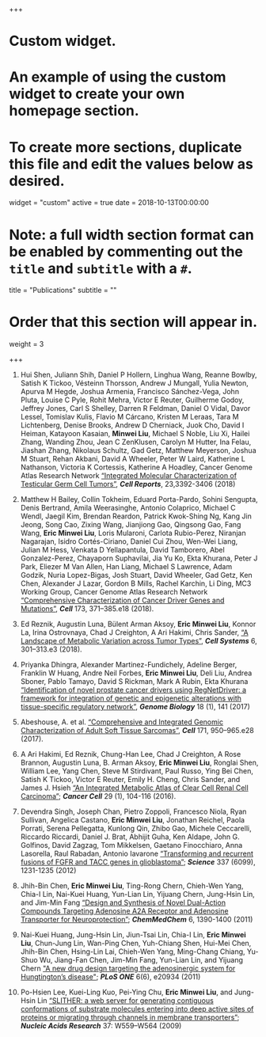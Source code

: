 +++
# Custom widget.
# An example of using the custom widget to create your own homepage section.
# To create more sections, duplicate this file and edit the values below as desired.
widget = "custom"
active = true
date = 2018-10-13T00:00:00

# Note: a full width section format can be enabled by commenting out the `title` and `subtitle` with a `#`.
title = "Publications"
subtitle = ""

# Order that this section will appear in.
weight = 3

+++


1. Hui Shen, Juliann Shih, Daniel P Hollern, Linghua Wang, Reanne Bowlby, Satish K Tickoo, Vésteinn Thorsson, Andrew J Mungall, Yulia Newton, Apurva M Hegde, Joshua Armenia, Francisco Sánchez-Vega, John Pluta, Louise C Pyle, Rohit Mehra, Victor E Reuter, Guilherme Godoy, Jeffrey Jones, Carl S Shelley, Darren R Feldman, Daniel O Vidal, Davor Lessel, Tomislav Kulis, Flavio M Cárcano, Kristen M Leraas, Tara M Lichtenberg, Denise Brooks, Andrew D Cherniack, Juok Cho, David I Heiman, Katayoon Kasaian, **Minwei Liu**, Michael S Noble, Liu Xi, Hailei Zhang, Wanding Zhou, Jean C ZenKlusen, Carolyn M Hutter, Ina Felau, Jiashan Zhang, Nikolaus Schultz, Gad Getz, Matthew Meyerson, Joshua M Stuart, Rehan Akbani, David A Wheeler, Peter W Laird, Katherine L Nathanson, Victoria K Cortessis, Katherine A Hoadley, Cancer Genome Atlas Research Network [“Integrated Molecular Characterization of Testicular Germ Cell Tumors”](https://www.ncbi.nlm.nih.gov/pubmed/29898407), ***Cell Reports***, 23,3392-3406 (2018)

2. Matthew H Bailey, Collin Tokheim, Eduard Porta-Pardo, Sohini Sengupta, Denis Bertrand, Amila Weerasinghe, Antonio Colaprico, Michael C Wendl, Jaegil Kim, Brendan Reardon, Patrick Kwok-Shing Ng, Kang Jin Jeong, Song Cao, Zixing Wang, Jianjiong Gao, Qingsong Gao, Fang Wang, **Eric Minwei Liu**, Loris Mularoni, Carlota Rubio-Perez, Niranjan Nagarajan, Isidro Cortés-Ciriano, Daniel Cui Zhou, Wen-Wei Liang, Julian M Hess, Venkata D Yellapantula, David Tamborero, Abel Gonzalez-Perez, Chayaporn Suphavilai, Jia Yu Ko, Ekta Khurana, Peter J Park, Eliezer M Van Allen, Han Liang, Michael S Lawrence, Adam Godzik, Nuria Lopez-Bigas, Josh Stuart, David Wheeler, Gad Getz, Ken Chen, Alexander J Lazar, Gordon B Mills, Rachel Karchin, Li Ding, MC3 Working Group, Cancer Genome Atlas Research Network [“Comprehensive Characterization of Cancer Driver Genes and Mutations”](https://www.ncbi.nlm.nih.gov/pubmed/29625053), ***Cell*** 173, 371–385.e18 (2018).

3.	Ed Reznik, Augustin Luna, Bülent Arman Aksoy, **Eric Minwei Liu**, Konnor La, Irina Ostrovnaya, Chad J Creighton, A Ari Hakimi, Chris Sander, [“A Landscape of Metabolic Variation across Tumor Types”](https://www.ncbi.nlm.nih.gov/pubmed/29396322), ***Cell Systems*** 6, 301–313.e3 (2018).

4. Priyanka Dhingra, Alexander Martinez-Fundichely, Adeline Berger, Franklin W Huang, Andre Neil Forbes, **Eric Minwei Liu**, Deli Liu, Andrea Sboner, Pablo Tamayo, David S Rickman, Mark A Rubin, Ekta Khurana [“Identification of novel prostate cancer drivers using RegNetDriver: a framework for integration of genetic and epigenetic alterations with tissue-specific regulatory network”](https://www.ncbi.nlm.nih.gov/pubmed/28750683), ***Genome Biology*** 18 (1), 141 (2017)

5. Abeshouse, A. et al. [“Comprehensive and Integrated Genomic Characterization of Adult Soft Tissue Sarcomas”](https://www.ncbi.nlm.nih.gov/pubmed/29100075), ***Cell*** 171, 950–965.e28 (2017).

6. A Ari Hakimi, Ed Reznik, Chung-Han Lee, Chad J Creighton, A Rose Brannon, Augustin Luna, B. Arman  Aksoy, **Eric Minwei Liu**, Ronglai Shen, William Lee, Yang Chen, Steve M Stirdivant, Paul Russo, Ying Bei Chen, Satish K Tickoo, Victor E Reuter, Emily H. Cheng, Chris Sander, and James J. Hsieh [“An Integrated Metabolic Atlas of Clear Cell Renal Cell Carcinoma”](https://www.ncbi.nlm.nih.gov/pubmed/26766592); ***Cancer Cell*** 29 (1), 104-116 (2016).

7. Devendra Singh, Joseph Chan, Pietro Zoppoli, Francesco Niola, Ryan Sullivan, Angelica Castano, **Eric Minwei Liu**, Jonathan Reichel, Paola Porrati, Serena Pellegatta, Kunlong Qin, Zhibo Gao, Michele Ceccarelli, Riccardo Riccardi, Daniel J. Brat, Abhijit Guha, Ken Aldape, John G. Golfinos, David Zagzag, Tom Mikkelsen, Gaetano Finocchiaro, Anna Lasorella, Raul Rabadan, Antonio Iavarone [“Transforming and recurrent fusions of FGFR and TACC genes in glioblastoma”](https://www.ncbi.nlm.nih.gov/pubmed/22837387); ***Science*** 337 (6099), 1231-1235 (2012)

8. Jhih-Bin Chen, **Eric Minwei Liu**, Ting-Rong Chern, Chieh-Wen Yang, Chia-I Lin, Nai-Kuei Huang, Yun-Lian Lin, Yijuang Chern, Jung-Hsin Lin, and Jim-Min Fang [“Design and Synthesis of Novel Dual-Action Compounds Targeting Adenosine A2A Receptor and Adenosine Transporter for Neuroprotection”](https://www.ncbi.nlm.nih.gov/pubmed/21692183); ***ChemMedChem*** 6, 1390-1400 (2011)

9. Nai-Kuei Huang, Jung-Hsin Lin, Jiun-Tsai Lin, Chia-I Lin, **Eric Minwei Liu**, Chun-Jung Lin, Wan-Ping Chen, Yuh-Chiang Shen, Hui-Mei Chen, Jhih-Bin Chen, Hsing-Lin Lai, Chieh-Wen Yang, Ming-Chang Chiang, Yu-Shuo Wu, Jiang-Fan Chen, Jim-Min Fang, Yun-Lian Lin, and Yijuang Chern ["A new drug design targeting the adenosinergic system for Hungtington’s disease"](https://www.ncbi.nlm.nih.gov/pubmed/21713039); ***PLoS ONE*** 6(6), e20934 (2011)

10. Po-Hsien Lee, Kuei-Ling Kuo, Pei-Ying Chu, **Eric Minwei Liu**, and Jung-Hsin Lin
	[“SLITHER: a web server for generating contiguous conformations of substrate molecules        entering into deep active sites of proteins or migrating through channels in membrane    transporters”](https://www.ncbi.nlm.nih.gov/pubmed/19433508); ***Nucleic Acids Research*** 37: W559–W564 (2009)

